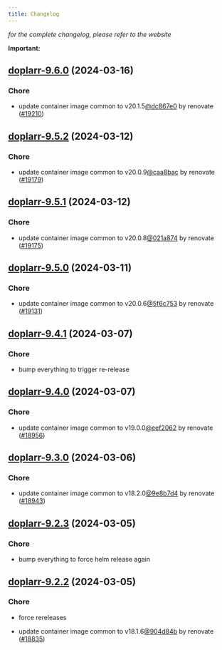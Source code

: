 ```yaml
---
title: Changelog
---
```



*for the complete changelog, please refer to the website*

**Important:**


## [doplarr-9.6.0](https://github.com/truecharts/charts/compare/doplarr-9.5.2...doplarr-9.6.0) (2024-03-16)

### Chore



- update container image common to v20.1.5[@dc867e0](https://github.com/dc867e0) by renovate ([#19210](https://github.com/truecharts/charts/issues/19210))


## [doplarr-9.5.2](https://github.com/truecharts/charts/compare/doplarr-9.5.1...doplarr-9.5.2) (2024-03-12)

### Chore



- update container image common to v20.0.9[@caa8bac](https://github.com/caa8bac) by renovate ([#19179](https://github.com/truecharts/charts/issues/19179))


## [doplarr-9.5.1](https://github.com/truecharts/charts/compare/doplarr-9.5.0...doplarr-9.5.1) (2024-03-12)

### Chore



- update container image common to v20.0.8[@021a874](https://github.com/021a874) by renovate ([#19175](https://github.com/truecharts/charts/issues/19175))


## [doplarr-9.5.0](https://github.com/truecharts/charts/compare/doplarr-9.4.1...doplarr-9.5.0) (2024-03-11)

### Chore



- update container image common to v20.0.6[@5f6c753](https://github.com/5f6c753) by renovate ([#19131](https://github.com/truecharts/charts/issues/19131))


## [doplarr-9.4.1](https://github.com/truecharts/charts/compare/doplarr-9.4.0...doplarr-9.4.1) (2024-03-07)

### Chore



- bump everything to trigger re-release


## [doplarr-9.4.0](https://github.com/truecharts/charts/compare/doplarr-9.3.0...doplarr-9.4.0) (2024-03-07)

### Chore



- update container image common to v19.0.0[@eef2062](https://github.com/eef2062) by renovate ([#18956](https://github.com/truecharts/charts/issues/18956))


## [doplarr-9.3.0](https://github.com/truecharts/charts/compare/doplarr-9.2.3...doplarr-9.3.0) (2024-03-06)

### Chore



- update container image common to v18.2.0[@9e8b7d4](https://github.com/9e8b7d4) by renovate ([#18943](https://github.com/truecharts/charts/issues/18943))


## [doplarr-9.2.3](https://github.com/truecharts/charts/compare/doplarr-9.2.2...doplarr-9.2.3) (2024-03-05)

### Chore



- bump everything to force helm release again


## [doplarr-9.2.2](https://github.com/truecharts/charts/compare/doplarr-9.2.0...doplarr-9.2.2) (2024-03-05)

### Chore



- force rereleases

- update container image common to v18.1.6[@904d84b](https://github.com/904d84b) by renovate ([#18835](https://github.com/truecharts/charts/issues/18835))








